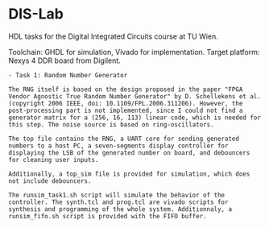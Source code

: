 # DIS-Lab
HDL tasks for the Digital Integrated Circuits course at TU Wien.

Toolchain: GHDL for simulation, Vivado for implementation.
Target platform: Nexys 4 DDR board from Digilent.

	- Task 1: Random Number Generator

	The RNG itself is based on the design proposed in the paper "FPGA Vendor Agnostic True Random Number Generator" by D. Schellekens et al. (copyright 2006 IEEE, doi: 10.1109/FPL.2006.311206). However, the post-processing part is not implemented, since I could not find a generator matrix for a (256, 16, 113) linear code, which is needed for this step. The noise source is based on ring-oscillators.
	
	The top file contains the RNG, a UART core for sending generated numbers to a host PC, a seven-segments display controller for displaying the LSB of the generated number on board, and debouncers for cleaning user inputs.
	
	Additionally, a top_sim file is provided for simulation, which does not include debouncers.
	
	The runsim_task1.sh script will simulate the behavior of the controller. The synth.tcl and prog.tcl are vivado scripts for synthesis and programming of the whole system. Additionnaly, a runsim_fifo.sh script is provided with the FIFO buffer.

